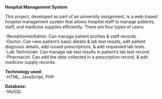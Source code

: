 **Hospital Management System**

This project, developed as part of an university assignment, is a web-based hospital management system that allows hospital staff to manage patients, staff, and medicine supplies efficiently. There are four types of users:

-Receptionist/Admin: Can manage patient profiles & staff records.  
-Doctor: Can view patient’s basic details & lab test results, edit patient diagnosis details, add issued prescriptions, & add requested lab tests.  
-Lab Technician: Can manage lab test results in patient’s lab test record.  
-Pharmacist: Can add the date collected in a prescription record, & edit medicine supply records. 

**Technology used:**  
-HTML, JavaScript, PHP

**Database:**  
-MySQL
